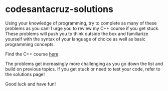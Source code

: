 # codesantacruz-solutions

Using your knowledge of programming, try to complete as many of these problems as you can! I urge you to review my C++ course if you get stuck. These problems will push you to think outside the box and familiarize yourself with the syntax of your language of choice as well as basic programming concepts.

Find the C++ course [here](codesantacruz.com/courses/cpp/cpp-101)

The problems get increasingly more challenging as you go down the list and build on previous topics. If you get stuck or need to test your code, refer to the solutions page!

Good luck and have fun!